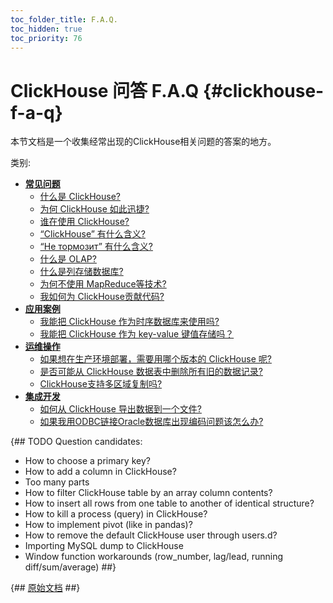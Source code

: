 ```yaml
---
toc_folder_title: F.A.Q.
toc_hidden: true
toc_priority: 76
---
```


# ClickHouse 问答 F.A.Q {#clickhouse-f-a-q}

本节文档是一个收集经常出现的ClickHouse相关问题的答案的地方。

类别:

-   **[常见问题](../faq/general/index.md)**
    -   [什么是 ClickHouse?](../index.md#what-is-clickhouse)
    -   [为何 ClickHouse 如此迅捷?](../faq/general/why-clickhouse-is-so-fast.md)
    -   [谁在使用 ClickHouse?](../faq/general/who-is-using-clickhouse.md)
    -   [“ClickHouse” 有什么含义?](../faq/general/dbms-naming.md)
    -   [ “Не тормозит” 有什么含义?](../faq/general/ne-tormozit.md)
    -   [什么是 OLAP?](../faq/general/olap.md)
    -   [什么是列存储数据库?](../faq/general/columnar-database.md)
    -   [为何不使用 MapReduce等技术?](../faq/general/mapreduce.md)
    -   [我如何为 ClickHouse贡献代码?](../faq/general/how-do-i-contribute-code-to-clickhouse.md)
-   **[应用案例](../faq/use-cases/index.md)**
    -   [我能把 ClickHouse 作为时序数据库来使用吗?](../faq/use-cases/time-series.md)
    -   [我能把 ClickHouse 作为 key-value 键值存储吗？](../faq/use-cases/key-value.md)
-   **[运维操作](../faq/operations/index.md)**
    -   [如果想在生产环境部署，需要用哪个版本的 ClickHouse 呢?](../faq/operations/production.md)
    -   [是否可能从 ClickHouse 数据表中删除所有旧的数据记录?](../faq/operations/delete-old-data.md)
    -   [ClickHouse支持多区域复制吗?](../faq/operations/multi-region-replication.md)
-   **[集成开发](../faq/integration/index.md)**
    -   [如何从 ClickHouse 导出数据到一个文件?](../faq/integration/file-export.md)
    -   [如果我用ODBC链接Oracle数据库出现编码问题该怎么办?](../faq/integration/oracle-odbc.md)

{## TODO
Question candidates:
- How to choose a primary key?
- How to add a column in ClickHouse?
- Too many parts
- How to filter ClickHouse table by an array column contents?
- How to insert all rows from one table to another of identical structure?
- How to kill a process (query) in ClickHouse?
- How to implement pivot (like in pandas)?
- How to remove the default ClickHouse user through users.d?
- Importing MySQL dump to ClickHouse
- Window function workarounds (row_number, lag/lead, running diff/sum/average)
##}

{## [原始文档](https://clickhouse.com/docs/en/faq) ##}
